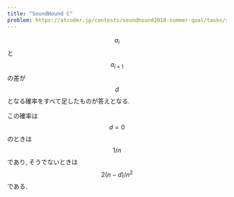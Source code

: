 ```yaml
---
title: "SoundHound C"
problem: https://atcoder.jp/contests/soundhound2018-summer-qual/tasks/soundhound2018_summer_qual_c
---
```

$$ a_i $$ と $$ a_{i+1} $$ の差が $$ d $$ となる確率をすべて足したものが答えとなる.

この確率は $$ d = 0 $$ のときは $$ 1/n $$ であり, そうでないときは $$ 2(n-d)/n^2 $$ である.
